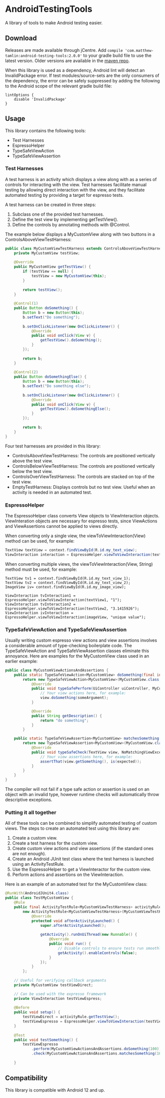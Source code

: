 # AndroidTestingTools
A library of tools to make Android testing easier. 

## Download
Releases are made available through jCentre. Add `compile 'com.matthew-tamlin:android-testing-tools:2.0.0'` to your gradle build file to use the latest version. Older versions are available in the [maven repo](https://bintray.com/matthewtamlin/maven/AndroidTestingTools).

When this library is used as a dependency, Android lint will detect an InvalidPackage error. If test modules/source-sets are the only consumers of the dependency, the error can be safely suppressed by adding the following to the Android scope of the relevant gradle build file:

```
lintOptions {
	disable 'InvalidPackage'
}
 ```

## Usage
This library contains the following tools:
- Test Harnesses
- EspressoHelper
- TypeSafeViewAction
- TypeSafeViewAssertion

### Test Harnesses
A test harness is an activity which displays a view along with as a series of controls for interacting with the view. Test harnesses facilitate manual testing by allowing direct interaction with the view, and they facilitate automated testing by providing a target for espresso tests.

A test harness can be created in three steps:
1. Subclass one of the provided test harnesses.
2. Define the test view by implementing getTestView().
3. Define the controls by annotating methods with @Control.

The example below displays a MyCustomView along with two buttons in a ControlsAboveViewTestHarness:
```java
public class MyCustomViewTestHarness extends ControlsAboveViewTestHarness<MyCustomView> {
	private MyCustomView testView;
	
	@Override
	public MyCustomView getTestView() {
		if (testView == null) {
			testView = new MyCustomView(this);
		}
		
		return testView();
	}
	
	@Control(1)
	public Button doSomething() {
		Button b = new Button(this);
		b.setText("Do something");
		
		b.setOnClickListener(new OnClickListener() {
			@Override
			public void onClick(View v) {
				getTestView().doSomething();
			}
		});
		
		return b;
	}
	
	@Control(2)
	public Button doSomethingElse() {
		Button b = new Button(this);
		b.setText("Do something else");
		
		b.setOnClickListener(new OnClickListener() {
			@Override
			public void onClick(View v) {
				getTestView().doSomethingElse();
			}
		});
		
		return b;
	}
}
```

Four test harnesses are provided in this library:
- ControlsAboveViewTestHarness: The controls are positioned vertically above the test view.
- ControlsBelowViewTestHarness: The controls are positioned vertically below the test view.
- ControlsOverViewTestHarness: The controls are stacked on top of the test view.
- EmptyTestHarness: Displays controls but no test view. Useful when an activity is needed in an automated test.

### EspressoHelper
The EspressoHelper class converts View objects to ViewInteraction objects. ViewInteration objects are necessary for espresso tests, since ViewActions and ViewAssertions cannot be applied to views directly. 

When converting only a single view, the viewToViewInteraction(View) method can be used, for example:
```java
TextView textView = context.findViewById(R.id.my_text_view);
ViewInteraction interaction = EspressoHelper.viewToViewInteraction(textView);
```

When converting multiple views, the viewToViewInteraction(View, String) method must be used, for example:
```
TextView tv1 = context.findViewById(R.id.my_text_view_1);
TextView tv2 = context.findViewById(R.id.my_text_view_2);
ImageView iv= context.findViewById(R.id.my_image_view);

ViewInteraction tvInteraction1 = EspressoHelper.viewToViewInteraction(textView1, "1");
ViewInteraction tvInteraction2 = EspressoHelper.viewToViewInteraction(textView2, "3.1415926");
ViewInteraction ivInteraction = EspressoHelper.viewToViewInteraction(imageView, "unique value");
```

### TypeSafeViewAction and TypeSafeViewAssertion
Usually writing custom espresso view actions and view assertions involves a considerable amount of type-checking boilerplate code. The TypeSafeViewAction and TypeSafeViewAssertion classes eliminate this annoyance. Here are examples for the MyCustomView class used in an earlier example: 
```java
public class MyCustomViewActionsAndAssertions {
	public static TypeSafeViewAction<MyCustomView> doSomething(final int someArgument) {
		return new TypeSafeViewAction<MyCustomView>(MyCustomView.class, true) {
			@Override
			public void typeSafePerform(UiController uiController, MyCustomView view) {
				// Your view actions here, for example:
				view.doSomething(someArgument);
			}

			@Override
			public String getDescription() {
				return "do something";
			}
		}

	public static TypeSafeViewAssertion<MyCustomView> matchesSomething(final int expected) {
		return new TypeSafeViewAssertion<MyCustomView>(MyCustomView.class, true) {
			@Override
			public void typeSafeCheck(TextView view, NoMatchingViewException exception) {
				// Your view assertions here, for example:
				assertThat(view.getSomething(), is(expected));
			}
		}
	}
}
```

The compiler will not fail if a type safe action or assertion is used on an object with an invalid type, however runtime checks will automatically throw descriptive exceptions.

### Putting it all together
All of these tools can be combined to simplify automated testing of custom views. The steps to create an automated test using this library are:
1. Create a custom view.
2. Create a test harness for the custom view.
3. Create custom view actions and view assertions (if the standard ones are not enough).
4. Create an Android JUnit test class where the test harness is launched using an ActivityTestRule.
5. Use the EspressoHelper to get a ViewInteractor for the custom view.
6. Perform actions and assertions on the ViewInteraction.


Here is an example of an automated test for the MyCustomView class:
```java
@RunWith(AndroidJUnit4.class)
public class TestMyCustomView {
	@Rule
	public final ActivityTestRule<MyCustomViewTestHarness> activityRule =
		new ActivityTestRule<MyCustomViewTestHarness>(MyCustomViewTestHarness.class) {
			@Override
			protected void afterActivityLaunched() {
				super.afterActivityLaunched();
					
				getActivity().runOnUiThread(new Runnable() {
					@Override
					public void run() {
                        // Disable controls to ensure tests run smoothly
                        getActivity().enableControls(false);
					}
				});
			}
		};
	
	// Useful for verifying callback arguments	
	private MyCustomView testViewDirect;

	// Can be used with the expresso framework
	private ViewInteraction testViewEspress;
	
	@Before
	public void setup() {
		testViewDirect = activityRule.getTestView();
		testViewEspresso = EspressoHelper.viewToViewInteraction(testViewDirect);
	}
	
	@Test
	public void testSomething() {
		testViewEspresso
			.perform(MyCustomViewActionsAndAssertions.doSomething(100))
			.check(MyCustomViewActionsAndAssertions.matchesSomething(100));
		
	}
```

## Compatibility
This library is compatible with Android 12 and up.